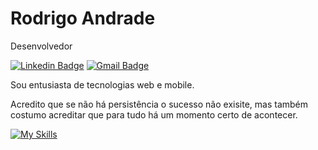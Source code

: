 # Rodrigo Andrade 

Desenvolvedor

[![Linkedin Badge](https://img.shields.io/badge/-Rodrigo%20Andrade-00875f?style=flat-square&logo=Linkedin&logoColor=white&link=https://www.linkedin.com/in/rodriggopda/)](https://www.linkedin.com/in/rodriggopda/) 
[![Gmail Badge](https://img.shields.io/badge/-rodriggopda@gmail.com-00875f?style=flat-square&logo=Gmail&logoColor=white&link=mailto:rodriggopda@gmail.com)](mailto:rodriggopda@gmail.com)

Sou entusiasta de tecnologias web e mobile.

Acredito que se não há persistência o sucesso não exisite, mas também costumo acreditar que para tudo há um momento certo de acontecer.

[![My Skills](https://skillicons.dev/icons?i=linux,git,docker,nodejs,nestjs,js,ts,sqlite,mysql,postgres,prisma,html,css,nextjs,nuxt,tailwind,figma,xd)](https://skillicons.dev)

